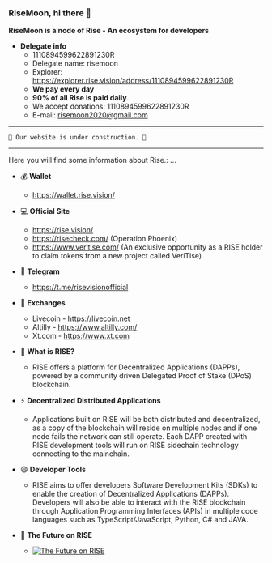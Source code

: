 ### RiseMoon, hi there 👋

**RiseMoon is a node of Rise - An ecosystem for developers**

- **Delegate info**
  - 1110894599622891230R
  - Delegate name: risemoon
  - Explorer: https://explorer.rise.vision/address/1110894599622891230R
  - **We pay every day**
  - **90% of all Rise is paid daily**.
  - We accept donations: 1110894599622891230R
  - E-mail: risemoon2020@gmail.com
  
---

```
🚧 Our website is under construction. 🚧 
```
---
Here you will find some information about Rise.:
 ...
- 💰 **Wallet**
  - https://wallet.rise.vision/
  
- 💻 **Official Site**
  - https://rise.vision/
  - https://risecheck.com/ (Operation Phoenix)
  - https://www.veritise.com/ (An exclusive opportunity as a RISE holder to claim tokens from a new project called VeriTise)
  
- :mega: **Telegram**
  - https://t.me/risevisionofficial
  
- :currency_exchange: **Exchanges**
  - Livecoin - https://livecoin.net 
  - Altilly - https://www.altilly.com/
  - Xt.com - https://www.xt.com 

- 💬 **What is RISE?**
  - RISE offers a platform for Decentralized Applications (DAPPs), powered by a community driven Delegated Proof of Stake (DPoS) blockchain.

- ⚡ **Decentralized Distributed Applications**
  - Applications built on RISE will be both distributed and decentralized, as a copy of the blockchain will reside on multiple nodes and if one node fails the network can still operate. Each DAPP created with RISE development tools will run on RISE sidechain technology connecting to the mainchain.

- 😄 **Developer Tools**
  - RISE aims to offer developers Software Development Kits (SDKs) to enable the creation of Decentralized Applications (DAPPs). Developers will also be able to interact with the RISE blockchain through Application Programming Interfaces (APIs) in multiple code languages such as TypeScript/JavaScript, Python, C# and JAVA.

- 🌠 **The Future on RISE**
   - [![The Future on RISE](http://img.youtube.com/vi/wZ2vIGl_gCM/0.jpg)](http://www.youtube.com/watch?v=wZ2vIGl_gCM)
